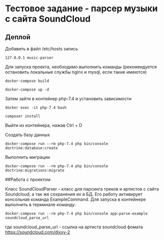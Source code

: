 # Тестовое задание - парсер музыки с сайта SoundCloud

## Деплой

Добавить в файл /etc/hosts запись
```
127.0.0.1 music-parser
```

Для запуска проекта, необходимо выполнить команды (рекомендуется 
остановить локальные службы nginx и mysql, если такие имеются)
```shell
docker-compose build

docker-compose up -d
```

Затем зайти в контейнер php-7.4 и установить зависимости
```shell
docker exec -it php-7.4 bash

composer install
```
Выйти из контейнера, нажав Ctrl + D

Создать базу данных
```shell
docker-compose run --rm php-7.4 php bin/console doctrine:database:create
```

Выполнить миграции
```shell
docker-compose run --rm php-7.4 php bin/console doctrine:migrations:migrate
```

##Работа с проектом

Класс SoundCloudParser - класс для парсинга треков и артистов с сайта Soundcloud, а так же сохранения их в БД.
Его работу активирует консольная команда ExampleCommand. 
Для запуска в контейнере выполнить в терминале команду:
```shell
docker-compose run --rm php-7.4 php bin/console app:parse-example soundcloud_parse_url
```
где soundcloud_parse_url - ссылка на артиста soundcloud фомата https://soundcloud.com/dixxy-2
